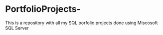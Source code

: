 # PortfolioProjects- 

This is a repository with all my SQL porfolio projects done using Miscosoft SQL Server
